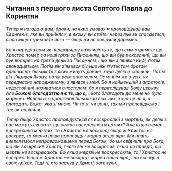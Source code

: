 ## Читання з першого листа Святого Павла до Коринтян

_Тепер я нагадаю вам, брати, на яких умовах я проповідував вам Євангеліє, яке ви прийняли, в якому ви стоїте, через яке ви спасаєтеся, якщо міцно тримаєте його — якщо ви не повірили даремно._

_Бо я передав вам як першорядну важливість те, що і сам отримав: що Христос помер за наші гріхи за Писанням, що він був похований, що він був воскрес на третій день за Писанням, і що він з'явився Кифі, потім дванадцятьом. Потім він з'явився більше ніж п'ятистам братам одночасно, більшість з яких живуть донині, хоча деякі й спочили. Потім він з'явився Якову, потім усім апостолам. Останнім же з усіх, як передчасно народженому, з'явився і мені. Бо я найменший з апостолів, недостойний називатися апостолом, бо я переслідував Божу церкву. Але **Божою благодаттю я є те, що є**, і його благодать до мене не була марною. Навпаки, я працював більше за всіх них, хоча це не я, а благодать Божа, яка зі мною. Чи то я, чи вони, так ми проповідуємо і так ви повірили._

_Тепер якщо Христос проповідується як воскреслий з мертвих, як деякі з вас можуть сказати, що немає воскресіння мертвих? Але якщо немає воскресіння мертвих, то і Христос не воскрес; якщо ж Христос не воскрес, то марна наша проповідь і марна ваша віра. Ми навіть виявляємося неправдомовцями перед Богом, бо ми свідчили про Бога, що він воскресив Христа, якого він не воскресив, якщо це правда, що мертві не воскресають. Бо якщо мертві не воскресають, то і Христос не воскрес. Якщо ж Христос не воскрес, марна ваша віра, і ви все ще в своїх гріхах. Тоді ті, хто заснув у Христі, загинули._
